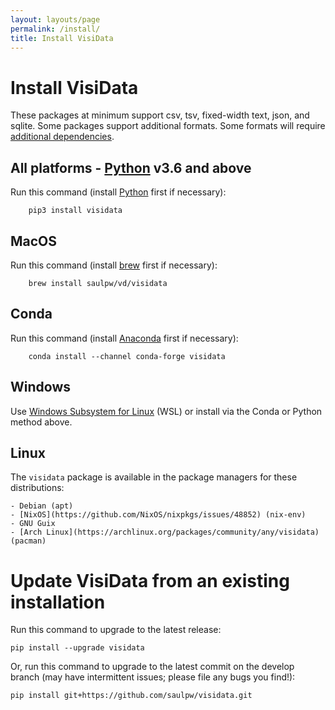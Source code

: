 ```yaml
---
layout: layouts/page
permalink: /install/
title: Install VisiData
---
```


# Install VisiData

These packages at minimum support csv, tsv, fixed-width text, json, and sqlite.
Some packages support additional formats.
Some formats will require [additional dependencies](/docs/formats/).

## All platforms - [Python](https://www.python.org/downloads/) v3.6 and above

Run this command (install [Python](https://www.python.org/downloads/) first if necessary):

```
    pip3 install visidata
```

## MacOS

Run this command (install [brew](https://brew.sh) first if necessary):

```
    brew install saulpw/vd/visidata
```

## Conda

Run this command (install [Anaconda](https://www.anaconda.com/products/distribution) first if necessary):

```
    conda install --channel conda-forge visidata
```

## Windows

<!-- [Download Windows 64-bit .exe](/install/VisiData-v2.4.exe) (8MB)

Put this file on your desktop, and drop a .csv (or any other supported file format) onto it.

If you use VisiData a lot, you may want to buy [VisiData Max]() which can load Excel (xls) spreadsheets and Google Sheets and many other formats. -->

Use [Windows Subsystem for Linux](https://docs.microsoft.com/en-us/windows/wsl/) (WSL) or install via the Conda or Python method above.

## Linux

The `visidata` package is available in the package managers for these distributions:

    - Debian (apt)
    - [NixOS](https://github.com/NixOS/nixpkgs/issues/48852) (nix-env)
    - GNU Guix
    - [Arch Linux](https://archlinux.org/packages/community/any/visidata) (pacman)


# Update VisiData from an existing installation

Run this command to upgrade to the latest release:

    pip install --upgrade visidata

Or, run this command to upgrade to the latest commit on the develop branch (may have intermittent issues; please file any bugs you find!):

    pip install git+https://github.com/saulpw/visidata.git
